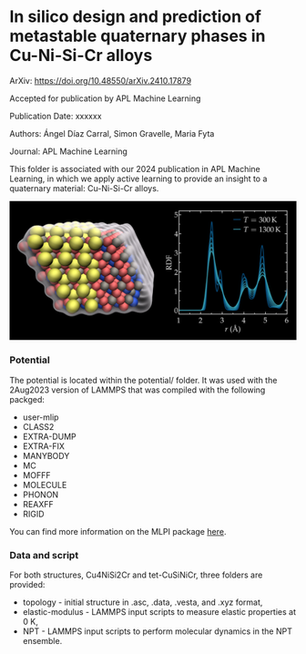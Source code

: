 # In silico design and prediction of metastable quaternary phases in Cu-Ni-Si-Cr alloys

ArXiv: https://doi.org/10.48550/arXiv.2410.17879

Accepted for publication by APL Machine Learning

Publication Date: xxxxxx

Authors: Ángel Díaz Carral, Simon Gravelle, Maria Fyta

Journal: APL Machine Learning

This folder is associated with our 2024 publication in APL Machine Learning, in which we apply active
learning to provide an insight to a quaternary material: Cu-Ni-Si-Cr alloys.

![View](CuSiNiCr.jpeg)

### Potential

The potential is located within the potential/ folder. It was used with the
2Aug2023 version of LAMMPS that was compiled with the following packged:

- user-mlip
- CLASS2
- EXTRA-DUMP
- EXTRA-FIX
- MANYBODY
- MC
- MOFFF
- MOLECULE
- PHONON
- REAXFF
- RIGID

You can find more information on the MLPI package [here](https://gitlab.com/ashapeev/interface-lammps-mlip-2.git).

### Data and script

For both structures, Cu4NiSi2Cr and tet-CuSiNiCr, three folders are provided:

- topology - initial structure in .asc, .data, .vesta, and .xyz format,
- elastic-modulus - LAMMPS input scripts to measure elastic properties at 0 K,
- NPT - LAMMPS input scripts to perform molecular dynamics in the NPT ensemble.